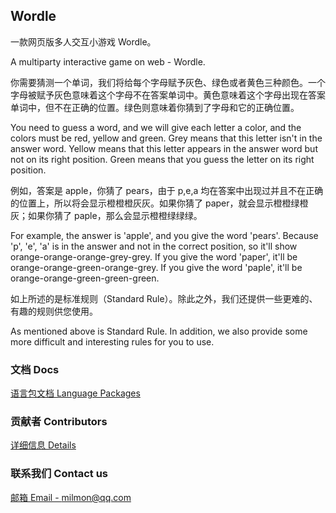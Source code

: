 ## Wordle

一款网页版多人交互小游戏 Wordle。

A multiparty interactive game on web - Wordle.

你需要猜测一个单词，我们将给每个字母赋予灰色、绿色或者黄色三种颜色。一个字母被赋予灰色意味着这个字母不在答案单词中。黄色意味着这个字母出现在答案单词中，但不在正确的位置。绿色则意味着你猜到了字母和它的正确位置。

You need to guess a word, and we will give each letter a color, and the colors must be red, yellow and green. Grey means that this letter isn't in the answer word. Yellow means that this letter appears in the answer word but not on its right position. Green means that you guess the letter on its right position.

例如，答案是 apple，你猜了 pears，由于 p,e,a 均在答案中出现过并且不在正确的位置上，所以将会显示橙橙橙灰灰。如果你猜了 paper，就会显示橙橙绿橙灰；如果你猜了 paple，那么会显示橙橙绿绿绿。

For example, the answer is 'apple', and you give the word 'pears'. Because 'p', 'e', 'a' is in the answer and not in the correct position, so it'll show orange-orange-orange-grey-grey. If you give the word 'paper', it'll be orange-orange-green-orange-grey. If you give the word 'paple', it'll be orange-orange-green-green-green.

如上所述的是标准规则（Standard Rule）。除此之外，我们还提供一些更难的、有趣的规则供您使用。

As mentioned above is Standard Rule. In addition, we also provide some more difficult and interesting rules for you to use.

### 文档 Docs

[语言包文档 Language Packages](/docs/locales.md)

### 贡献者 Contributors

[详细信息 Details](https://github.com/topan-dev/wordle/graphs/contributors)

### 联系我们 Contact us

[邮箱 Email - milmon@qq.com](mailto:milmon@qq.com)